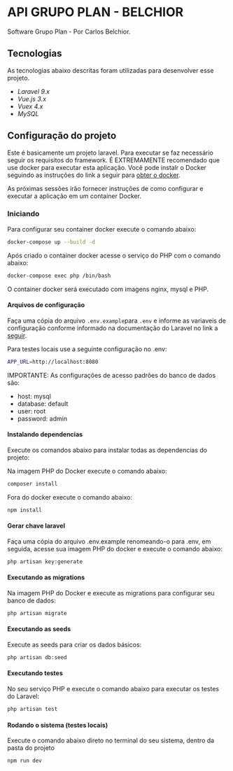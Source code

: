 # API GRUPO PLAN - BELCHIOR
Software Grupo Plan - Por Carlos Belchior.

## Tecnologias
As tecnologias abaixo descritas foram utilizadas para desenvolver esse projeto.

- *Laravel 9.x*
- *Vue.js 3.x*  
- *Vuex 4.x*  
- *MySQL*

## Configuração do projeto
Este é basicamente um projeto laravel. Para executar se faz necessário seguir os requisitos do framework. É EXTREMAMENTE recomendado que use docker para executar esta aplicação. Você pode instalr o Docker seguindo as instruções do link a seguir para [obter o docker](https://docs.docker.com/engine/install/).

As próximas sessões irão fornecer instruções de como configurar e executar a aplicação em um container Docker.

### Iniciando
Para configurar seu container docker execute o comando abaixo:

```bash
docker-compose up --build -d
```

Após criado o container docker acesse o serviço do PHP com o comando abaixo:
```bash
docker-compose exec php /bin/bash
```

O container docker será executado com imagens nginx, mysql e PHP.

#### Arquivos de configuração
Faça uma cópia do arquivo `.env.example`para `.env` e informe as variaveis de configuração conforme informado na documentação do Laravel no link a [seguir](https://laravel.com/docs/9.x/configuration).

Para testes locais use a seguinte configuração no .env:
```bash
APP_URL=http://localhost:8080
```

IMPORTANTE: As configurações de acesso padrões do banco de dados são:
- host: mysql
- database: default
- user: root
- password: admin

#### Instalando dependencias

Execute os comandos abaixo para instalar todas as dependencias do projeto:

Na imagem PHP do Docker execute o comando abaixo:

```bash
composer install 
```

Fora do docker execute o comando abaixo:

```bash
npm install 
```

#### Gerar chave laravel
Faça uma cópia do arquivo .env.example renomeando-o para .env, em seguida, acesse sua imagem PHP do docker e execute o comando abaixo:

```bash
php artisan key:generate 
```

#### Executando as migrations
Na imagem PHP do Docker e execute as migrations para configurar seu banco de dados:

```bash
php artisan migrate
```

#### Executando as seeds
Execute as seeds para criar os dados básicos:

```bash
php artisan db:seed
```

#### Executando testes
No seu serviço PHP e execute o comando abaixo para executar os testes do Laravel:

```bash
php artisan test
```

#### Rodando o sistema (testes locais)
Execute o comando abaixo direto no terminal do seu sistema, dentro da pasta do projeto

```bash
npm run dev
```

